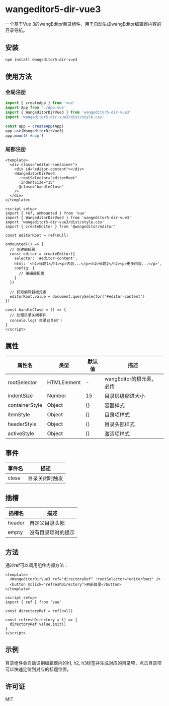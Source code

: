 # wangeditor5-dir-vue3

一个基于Vue 3的wangEditor目录组件，用于自动生成wangEditor编辑器内容的目录导航。

## 安装

```bash
npm install wangeditor5-dir-vue3
```

## 使用方法

### 全局注册

```js
import { createApp } from 'vue'
import App from './App.vue'
import { WangeditorDirVue3 } from 'wangeditor5-dir-vue3'
import 'wangeditor5-dir-vue3/dist/style.css'

const app = createApp(App)
app.use(WangeditorDirVue3)
app.mount('#app')
```

### 局部注册

```vue
<template>
  <div class="editor-container">
    <div id="editor-content"></div>
    <WangeditorDirVue3 
      :rootSelector="editorRoot"
      :indentSize="15"
      @close="handleClose"
    />
  </div>
</template>

<script setup>
import { ref, onMounted } from 'vue'
import { WangeditorDirVue3 } from 'wangeditor5-dir-vue3'
import 'wangeditor5-dir-vue3/dist/style.css'
import { createEditor } from '@wangeditor/editor'

const editorRoot = ref(null)

onMounted(() => {
  // 创建编辑器
  const editor = createEditor({
    selector: '#editor-content',
    html: '<h1>标题1</h1><p>内容...</p><h2>标题2</h2><p>更多内容...</p>',
    config: {
      // 编辑器配置
    }
  })
  
  // 获取编辑器根元素
  editorRoot.value = document.querySelector('#editor-content')
})

const handleClose = () => {
  // 处理目录关闭事件
  console.log('目录已关闭')
}
</script>
```

## 属性

| 属性名 | 类型 | 默认值 | 描述 |
| ------ | ---- | ------ | ---- |
| rootSelector | HTMLElement | - | wangEditor的根元素，必传 |
| indentSize | Number | 15 | 目录层级缩进大小 |
| containerStyle | Object | {} | 容器样式 |
| itemStyle | Object | {} | 目录项样式 |
| headerStyle | Object | {} | 目录头部样式 |
| activeStyle | Object | {} | 激活项样式 |

## 事件

| 事件名 | 描述 |
| ------ | ---- |
| close | 目录关闭时触发 |

## 插槽

| 插槽名 | 描述 |
| ------ | ---- |
| header | 自定义目录头部 |
| empty | 没有目录项时的提示 |

## 方法

通过ref可以调用组件内部方法：

```vue
<template>
  <WangeditorDirVue3 ref="directoryRef" :rootSelector="editorRoot" />
  <button @click="refreshDirectory">刷新目录</button>
</template>

<script setup>
import { ref } from 'vue'

const directoryRef = ref(null)

const refreshDirectory = () => {
  directoryRef.value.init()
}
</script>
```

## 示例

目录组件会自动识别编辑器内的h1, h2, h3标签并生成对应的目录项，点击目录项可以快速定位到对应的标题位置。

## 许可证

MIT
